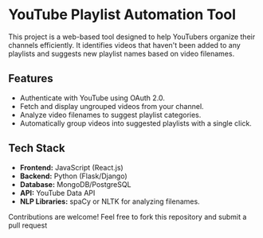 # YouTube Playlist Automation Tool

This project is a web-based tool designed to help YouTubers organize their channels efficiently. It identifies videos that haven't been added to any playlists and suggests new playlist names based on video filenames.

## Features

- Authenticate with YouTube using OAuth 2.0.
- Fetch and display ungrouped videos from your channel.
- Analyze video filenames to suggest playlist categories.
- Automatically group videos into suggested playlists with a single click.

## Tech Stack

- **Frontend:** JavaScript (React.js)
- **Backend:** Python (Flask/Django)
- **Database:** MongoDB/PostgreSQL
- **API:** YouTube Data API
- **NLP Libraries:** spaCy or NLTK for analyzing filenames.

Contributions are welcome! Feel free to fork this repository and submit a pull request

